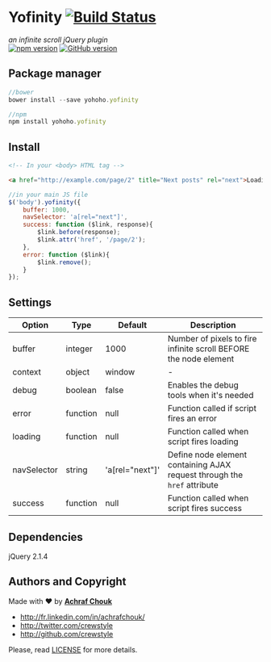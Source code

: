 # Yofinity [![Build Status](https://travis-ci.org/crewstyle/yofinity.svg)](https://travis-ci.org/crewstyle/yofinity)

_an infinite scroll jQuery plugin_  
[![npm version](https://badge.fury.io/js/yohoho.yofinity.svg)](https://badge.fury.io/js/yohoho.yofinity)
[![GitHub version](https://badge.fury.io/gh/crewstyle%2Fyofinity.svg)](https://badge.fury.io/gh/crewstyle%2Fyofinity)  


## Package manager

````javascript
//bower
bower install --save yohoho.yofinity
````

````javascript
//npm
npm install yohoho.yofinity
````


## Install

````html
<!-- In your <body> HTML tag -->

<a href="http://example.com/page/2" title="Next posts" rel="next">Loading...</a>
````

````javascript
//in your main JS file
$('body').yofinity({
    buffer: 1000,
    navSelector: 'a[rel="next"]',
    success: function ($link, response){
        $link.before(response);
        $link.attr('href', '/page/2');
    },
    error: function ($link){
        $link.remove();
    }
});
````


## Settings

Option | Type | Default | Description
------ | ---- | ------- | -----------
buffer | integer | 1000 | Number of pixels to fire infinite scroll BEFORE the node element
context | object | window | -
debug | boolean | false | Enables the debug tools when it's needed
error | function | null | Function called if script fires an error
loading | function | null | Function called when script fires loading
navSelector | string | 'a[rel="next"]' | Define node element containing AJAX request through the `href` attribute
success | function | null | Function called when script fires success


## Dependencies

jQuery 2.1.4


## Authors and Copyright

Made with ♥ by **[Achraf Chouk](http://github.com/crewstyle "Achraf Chouk")**

+ http://fr.linkedin.com/in/achrafchouk/
+ http://twitter.com/crewstyle
+ http://github.com/crewstyle

Please, read [LICENSE](https://github.com/crewstyle/yofinity/blob/master/LICENSE "LICENSE") for more details.
